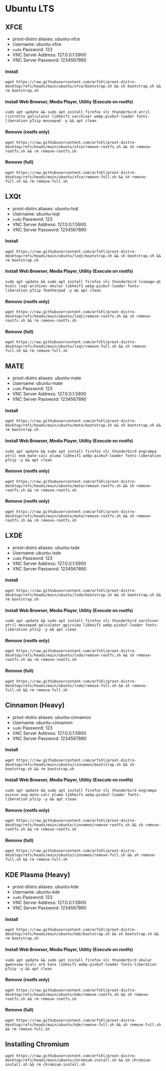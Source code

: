# Ubuntu LTS 

## XFCE
- proot-distro aliases: ubuntu-xfce
- Username: ubuntu-xfce
- `sudo` Password: 123
- VNC Server Address: 127.0.0.1:5900
- VNC Server Password: 1234567890


#### Install
    wget https://raw.githubusercontent.com/arfshl/proot-distro-desktop/refs/heads/main/ubuntu/xfce/bootstrap.sh && sh bootstrap.sh && rm bootstrap.sh

#### Install Web Browser, Media Player, Utility (Execute on rootfs)
    sudo apt update && sudo apt install firefox vlc thunderbird atril ristretto galculator libheif1 xarchiver webp-pixbuf-loader fonts-liberation p7zip mousepad -y && apt clean

#### Remove (rootfs only)
    wget https://raw.githubusercontent.com/arfshl/proot-distro-desktop/refs/heads/main/ubuntu/xfce/remove-rootfs.sh && sh remove-rootfs.sh && rm remove-rootfs.sh
#### Remove (full)
    wget https://raw.githubusercontent.com/arfshl/proot-distro-desktop/refs/heads/main/ubuntu/xfce/remove-full.sh && sh remove-full.sh && rm remove-full.sh    

## LXQt
- proot-distro aliases: ubuntu-lxqt
- Username: ubuntu-lxqt
- `sudo` Password: 123
- VNC Server Address: 127.0.0.1:5900
- VNC Server Password: 1234567890


#### Install
    wget https://raw.githubusercontent.com/arfshl/proot-distro-desktop/refs/heads/main/ubuntu/lxqt/bootstrap.sh && sh bootstrap.sh && rm bootstrap.sh

#### Install Web Browser, Media Player, Utility (Execute on rootfs)
    sudo apt update && sudo apt install firefox vlc thunderbird lximage-qt kcalc lxqt-archiver okular libheif1 webp-pixbuf-loader fonts-liberation p7zip featherpad -y && apt clean

#### Remove (rootfs only)
    wget https://raw.githubusercontent.com/arfshl/proot-distro-desktop/refs/heads/main/ubuntu/lxqt/remove-rootfs.sh && sh remove-rootfs.sh && rm remove-rootfs.sh
#### Remove (full)
    wget https://raw.githubusercontent.com/arfshl/proot-distro-desktop/refs/heads/main/ubuntu/lxqt/remove-full.sh && sh remove-full.sh && rm remove-full.sh

## MATE
- proot-distro aliases: ubuntu-mate
- Username: ubuntu-mate
- `sudo` Password: 123
- VNC Server Address: 127.0.0.1:5900
- VNC Server Password: 1234567890


#### Install
    wget https://raw.githubusercontent.com/arfshl/proot-distro-desktop/refs/heads/main/ubuntu/mate/bootstrap.sh && sh bootstrap.sh && rm bootstrap.sh

#### Install Web Browser, Media Player, Utility (Execute on rootfs)
    sudo apt update && sudo apt install firefox vlc thunderbird engrampa atril eom mate-calc pluma libheif1 webp-pixbuf-loader fonts-liberation p7zip -y && apt clean

#### Remove (rootfs only)
    wget https://raw.githubusercontent.com/arfshl/proot-distro-desktop/refs/heads/main/ubuntu/mate/remove-rootfs.sh && sh remove-rootfs.sh && rm remove-rootfs.sh
#### Remove (rootfs only)
    wget https://raw.githubusercontent.com/arfshl/proot-distro-desktop/refs/heads/main/ubuntu/mate/remove-rootfs.sh && sh remove-rootfs.sh && rm remove-rootfs.sh
    
## LXDE 
- proot-distro aliases: ubuntu-lxde
- Username: ubuntu-lxde
- `sudo` Password: 123
- VNC Server Address: 127.0.0.1:5900
- VNC Server Password: 1234567890


#### Install
    wget https://raw.githubusercontent.com/arfshl/proot-distro-desktop/refs/heads/main/ubuntu/lxde/bootstrap.sh && sh bootstrap.sh && rm bootstrap.sh

#### Install Web Browser, Media Player, Utility (Execute on rootfs)
    sudo apt update && sudo apt install firefox vlc thunderbird xarchiver atril mousepad galculator gpicview libheif1 webp-pixbuf-loader fonts-liberation p7zip -y && apt clean

#### Remove (rootfs only)
    wget https://raw.githubusercontent.com/arfshl/proot-distro-desktop/refs/heads/main/ubuntu/lxde/remove-rootfs.sh && sh remove-rootfs.sh && rm remove-rootfs.sh
#### Remove (full)
    wget https://raw.githubusercontent.com/arfshl/proot-distro-desktop/refs/heads/main/ubuntu/lxde/remove-full.sh && sh remove-full.sh && rm remove-full.sh

## Cinnamon (Heavy)
- proot-distro aliases: ubuntu-cinnamon
- Username: ubuntu-cinnamon
- `sudo` Password: 123
- VNC Server Address: 127.0.0.1:5900
- VNC Server Password: 1234567890


#### Install
    wget https://raw.githubusercontent.com/arfshl/proot-distro-desktop/refs/heads/main/ubuntu/cinnamon/bootstrap.sh && sh bootstrap.sh && rm bootstrap.sh

#### Install Web Browser, Media Player, Utility (Execute on rootfs)
    sudo apt update && sudo apt install firefox vlc thunderbird engrampa evince eog mate-calc pluma libheif1 webp-pixbuf-loader fonts-liberation p7zip -y && apt clean


#### Remove (rootfs only)
    wget https://raw.githubusercontent.com/arfshl/proot-distro-desktop/refs/heads/main/ubuntu/cinnamon/remove-rootfs.sh && sh remove-rootfs.sh && rm remove-rootfs.sh
#### Remove (full)
    wget https://raw.githubusercontent.com/arfshl/proot-distro-desktop/refs/heads/main/ubuntu/cinnamon/remove-full.sh && sh remove-full.sh && rm remove-full.sh

## KDE Plasma (Heavy)
- proot-distro aliases: ubuntu-kde
- Username: ubuntu-kde
- `sudo` Password: 123
- VNC Server Address: 127.0.0.1:5900
- VNC Server Password: 1234567890

#### Install
    wget https://raw.githubusercontent.com/arfshl/proot-distro-desktop/refs/heads/main/ubuntu/kde/bootstrap.sh && sh bootstrap.sh && rm bootstrap.sh

#### Install Web Browser, Media Player, Utility (Execute on rootfs)
    sudo apt update && sudo apt install firefox vlc thunderbird okular gwenview kcalc ark kate libheif1 webp-pixbuf-loader fonts-liberation p7zip -y && apt clean


#### Remove (rootfs only)
    wget https://raw.githubusercontent.com/arfshl/proot-distro-desktop/refs/heads/main/ubuntu/kde/remove-rootfs.sh && sh remove-rootfs.sh && rm remove-rootfs.sh
#### Remove (full)
    wget https://raw.githubusercontent.com/arfshl/proot-distro-desktop/refs/heads/main/ubuntu/kde/remove-full.sh && sh remove-full.sh && rm remove-full.sh

## Installing Chromium
    wget https://raw.githubusercontent.com/arfshl/proot-distro-desktop/refs/heads/main/ubuntu/chromium-install.sh && sh chromium-install.sh && rm chromium-install.sh
